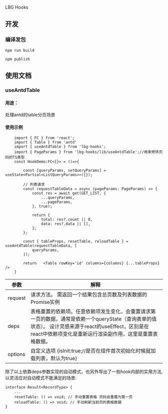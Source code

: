 
LBG Hooks
## 开发
### 编译发包
```
npm run build
```
```
npm publish
```
## 使用文档

### **useAntdTable** 

#### 用途：
处理antd的table分页场景
#### 使用示例
```
    import { FC } from 'react';
    import { Table } from 'antd'
    import { useAntdTable } from 'lbg-hooks';
    import { PageParams } from 'lbg-hooks/lib/useAntdTable';//用来修饰页码的TS类型
    const HookDemo:FC<{}> = ()=>{

        const [queryParams, setQueryParams] = useState<Partial<ListQueryParams>>({});

        // 列表请求
        const requestTableData = async (pageParams: PageParams) => {
            const res = await get(GET_LIST, {
                ...queryParams,
                ...pageParams,
            }, true);

            return {
                total: res?.count || 0,
                data: res?.data || [],
            };
        };

        const { tableProps, resetTable, reloadTable } = useAntdTable(requestTableData, [
            queryParams,
        ]);

        return   <Table rowKey='id' columns={columns} {...tableProps} />
    }
```
<table>
        <thead>
            <th>参数</th>
            <th>解释</th>
        </thead>
        <tbody>
        <tr>
            <td>request</td>
            <td>请求方法。 需返回一个结果包含总页数及列表数据的Promise实例</td>
        </tr>
        <tr>
            <td>deps</td>
            <td>表格重置的依赖项。任意依赖项发生变化，会重置请求第一页的数据，通常是依赖一个queryState（查询表单的值状态）。
            设计灵感来源于react的useEffect，区别是在react中依赖项变化是重新运行渲染副作用，这里是重置表格数据。</td>
        </tr>
        <tr>
            <td>options</td>
            <td>自定义选项 {isInit:true;//是否在组件首次初始化时候就加载列表，默认为true}</td>
        </tr>
        </tbody>
</table>

 除了以上依靠deps参数实现的自动模式，也另外导出了一些hook内部的实用方法,以灵活应对自动模式不能满足的场景:  

```
interface Result<RecordType> {
    ...
    resetTable: () => void; // 手动重置表格 页码会重置为第一页
    reloadTable: () => void; // 手动刷新当前页的表格数据
}
```  